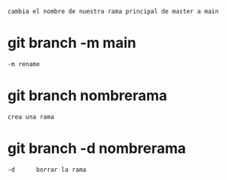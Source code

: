     cambia el nombre de nuestra rama principal de master a main
#   git branch -m main      
    -m rename

#   git branch nombrerama
    crea una rama

#   git branch -d nombrerama
    -d      borrar la rama